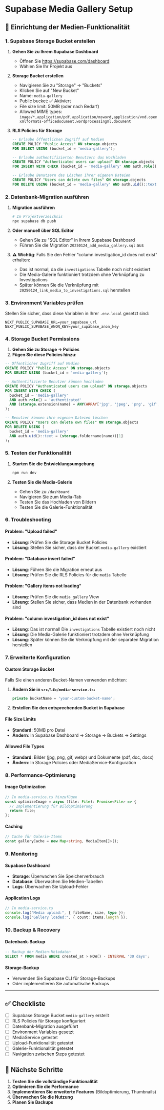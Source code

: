 # Supabase Media Gallery Setup

## 🚀 Einrichtung der Medien-Funktionalität

### 1. Supabase Storage Bucket erstellen

1. **Gehen Sie zu Ihrem Supabase Dashboard**
   - Öffnen Sie https://supabase.com/dashboard
   - Wählen Sie Ihr Projekt aus

2. **Storage Bucket erstellen**
   - Navigieren Sie zu "Storage" → "Buckets"
   - Klicken Sie auf "New Bucket"
   - Name: `media-gallery`
   - Public bucket: ✅ Aktiviert
   - File size limit: 50MB (oder nach Bedarf)
   - Allowed MIME types: `image/*,application/pdf,application/msword,application/vnd.openxmlformats-officedocument.wordprocessingml.document`

3. **RLS Policies für Storage**

   ```sql
   -- Erlaube öffentlichen Zugriff auf Medien
   CREATE POLICY "Public Access" ON storage.objects
   FOR SELECT USING (bucket_id = 'media-gallery');

   -- Erlaube authentifizierten Benutzern das Hochladen
   CREATE POLICY "Authenticated users can upload" ON storage.objects
   FOR INSERT WITH CHECK (bucket_id = 'media-gallery' AND auth.role() = 'authenticated');

   -- Erlaube Benutzern das Löschen ihrer eigenen Dateien
   CREATE POLICY "Users can delete own files" ON storage.objects
   FOR DELETE USING (bucket_id = 'media-gallery' AND auth.uid()::text = (storage.foldername(name))[1]);
   ```

### 2. Datenbank-Migration ausführen

1. **Migration ausführen**

   ```bash
   # Im Projektverzeichnis
   npx supabase db push
   ```

2. **Oder manuell über SQL Editor**
   - Gehen Sie zu "SQL Editor" in Ihrem Supabase Dashboard
   - Führen Sie die Migration `20250124_add_media_gallery.sql` aus

3. **⚠️ Wichtig**: Falls Sie den Fehler "column investigation_id does not exist" erhalten:
   - Das ist normal, da die `investigations` Tabelle noch nicht existiert
   - Die Media-Galerie funktioniert trotzdem ohne Verknüpfung zu Investigations
   - Später können Sie die Verknüpfung mit `20250124_link_media_to_investigations.sql` herstellen

### 3. Environment Variables prüfen

Stellen Sie sicher, dass diese Variablen in Ihrer `.env.local` gesetzt sind:

```env
NEXT_PUBLIC_SUPABASE_URL=your_supabase_url
NEXT_PUBLIC_SUPABASE_ANON_KEY=your_supabase_anon_key
```

### 4. Storage Bucket Permissions

1. **Gehen Sie zu Storage → Policies**
2. **Fügen Sie diese Policies hinzu:**

```sql
-- Öffentlicher Zugriff auf Medien
CREATE POLICY "Public Access" ON storage.objects
FOR SELECT USING (bucket_id = 'media-gallery');

-- Authentifizierte Benutzer können hochladen
CREATE POLICY "Authenticated users can upload" ON storage.objects
FOR INSERT WITH CHECK (
  bucket_id = 'media-gallery'
  AND auth.role() = 'authenticated'
  AND (storage.extension(name) = ANY(ARRAY['jpg', 'jpeg', 'png', 'gif', 'webp', 'pdf', 'doc', 'docx']))
);

-- Benutzer können ihre eigenen Dateien löschen
CREATE POLICY "Users can delete own files" ON storage.objects
FOR DELETE USING (
  bucket_id = 'media-gallery'
  AND auth.uid()::text = (storage.foldername(name))[1]
);
```

### 5. Testen der Funktionalität

1. **Starten Sie die Entwicklungsumgebung**

   ```bash
   npm run dev
   ```

2. **Testen Sie die Media-Galerie**
   - Gehen Sie zu `/dashboard`
   - Navigieren Sie zum Media-Tab
   - Testen Sie das Hochladen von Bildern
   - Testen Sie die Galerie-Funktionalität

### 6. Troubleshooting

#### Problem: "Upload failed"

- **Lösung**: Prüfen Sie die Storage Bucket Policies
- **Lösung**: Stellen Sie sicher, dass der Bucket `media-gallery` existiert

#### Problem: "Database insert failed"

- **Lösung**: Führen Sie die Migration erneut aus
- **Lösung**: Prüfen Sie die RLS Policies für die `media` Tabelle

#### Problem: "Gallery items not loading"

- **Lösung**: Prüfen Sie die `media_gallery` View
- **Lösung**: Stellen Sie sicher, dass Medien in der Datenbank vorhanden sind

#### Problem: "column investigation_id does not exist"

- **Lösung**: Das ist normal! Die `investigations` Tabelle existiert noch nicht
- **Lösung**: Die Media-Galerie funktioniert trotzdem ohne Verknüpfung
- **Lösung**: Später können Sie die Verknüpfung mit der separaten Migration herstellen

### 7. Erweiterte Konfiguration

#### Custom Storage Bucket

Falls Sie einen anderen Bucket-Namen verwenden möchten:

1. **Ändern Sie in `src/lib/media-service.ts`:**

   ```typescript
   private bucketName = 'your-custom-bucket-name';
   ```

2. **Erstellen Sie den entsprechenden Bucket in Supabase**

#### File Size Limits

- **Standard**: 50MB pro Datei
- **Ändern**: In Supabase Dashboard → Storage → Buckets → Settings

#### Allowed File Types

- **Standard**: Bilder (jpg, png, gif, webp) und Dokumente (pdf, doc, docx)
- **Ändern**: In Storage Policies oder MediaService-Konfiguration

### 8. Performance-Optimierung

#### Image Optimization

```typescript
// In media-service.ts hinzufügen
const optimizeImage = async (file: File): Promise<File> => {
  // Implementierung für Bildoptimierung
  return file;
};
```

#### Caching

```typescript
// Cache für Galerie-Items
const galleryCache = new Map<string, MediaItem[]>();
```

### 9. Monitoring

#### Supabase Dashboard

- **Storage**: Überwachen Sie Speicherverbrauch
- **Database**: Überwachen Sie Medien-Tabellen
- **Logs**: Überwachen Sie Upload-Fehler

#### Application Logs

```typescript
// In media-service.ts
console.log("Media upload:", { fileName, size, type });
console.log("Gallery loaded:", { count: items.length });
```

### 10. Backup & Recovery

#### Datenbank-Backup

```sql
-- Backup der Medien-Metadaten
SELECT * FROM media WHERE created_at > NOW() - INTERVAL '30 days';
```

#### Storage-Backup

- Verwenden Sie Supabase CLI für Storage-Backups
- Oder implementieren Sie automatische Backups

---

## ✅ Checkliste

- [ ] Supabase Storage Bucket `media-gallery` erstellt
- [ ] RLS Policies für Storage konfiguriert
- [ ] Datenbank-Migration ausgeführt
- [ ] Environment Variables gesetzt
- [ ] MediaService getestet
- [ ] Upload-Funktionalität getestet
- [ ] Galerie-Funktionalität getestet
- [ ] Navigation zwischen Steps getestet

## 🎯 Nächste Schritte

1. **Testen Sie die vollständige Funktionalität**
2. **Optimieren Sie die Performance**
3. **Implementieren Sie erweiterte Features** (Bildoptimierung, Thumbnails)
4. **Überwachen Sie die Nutzung**
5. **Planen Sie Backups**
